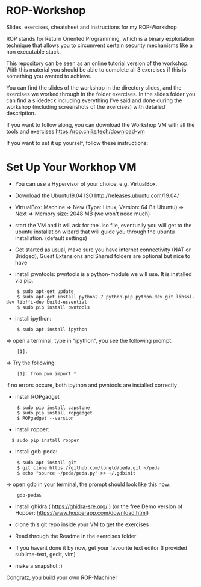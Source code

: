 # ROP-Workshop
Slides, exercises, cheatsheet and instructions for my ROP-Workshop 


ROP stands for Return Oriented Programming, which is a binary exploitation technique
that allows you to circumvent certain security mechanisms like a non executable stack.

This repository can be seen as an online tutorial version of the workshop.
With this material you should be able to complete all 3 exercises if this is something
you wanted to achieve.

You can find the slides of the workshop in the directory slides, and the exercises we 
worked through in the folder exercises. 
In the slides folder you can find a slidedeck including everything I've said and
done during the workshop (including screenshots of the exercises) with detailed 
description. 

If you want to follow along, you can download the Workshop VM with all the tools 
and exercises https://rop.chiliz.tech/download-vm

If you want to set it up yourself, follow these instructions:


Set Up Your Workhop VM
======================
- You can use a Hypervisor of your choice, e.g. VirtualBox. 

- Download the Ubuntu19.04 ISO http://releases.ubuntu.com/19.04/

- VirtualBox: Machine => New (Type: Linux, Version: 64 Bit Ubuntu)
        => Next => Memory size: 2048 MB (we won't need much)
	
- start the VM and it will ask for the .iso file, 
  eventually you will get to the ubuntu installation wizard that
  will guide you through the ubuntu installation. 
  (default settings)

- Get started as usual, make sure you have internet connectivity (NAT or Bridged), Guest
  Extensions and Shared folders are optional but nice to have

- install pwntools:
  pwntools is a python-module we will use. 
  It is installed via pip.
```
	$ sudo apt-get update
	$ sudo apt-get install python2.7 python-pip python-dev git libssl-dev libffi-dev build-essential
	$ sudo pip install pwntools
```

- install ipython:
```
	$ sudo apt install ipython
```
=> open a terminal, type in "ipython", you see the following prompt: 
```
	[1]:
```
=> Try the following: 
```
 	[1]: from pwn import * 
```
  if no errors occure, both ipython and pwntools are installed correctly


- install ROPgadget 
```
	$ sudo pip install capstone
	$ sudo pip install ropgadget
	$ ROPgadget --version
```


- install ropper:
```
  $ sudo pip install ropper
```

- install gdb-peda:
```
	$ sudo apt install git
	$ git clone https://github.com/longld/peda.git ~/peda
	$ echo "source ~/peda/peda.py" >> ~/.gdbinit
```
=> open gdb in your terminal, the prompt should look like this now: 
```
	gdb-peda$ 
```
- install ghidra ( https://ghidra-sre.org/ )
  (or the free Demo version of Hopper: https://www.hopperapp.com/download.html) 

- clone this git repo inside your VM to get the exercises
- Read through the Readme in the exercises folder

- If you havent done it by now, get your favourite text editor (I provided sublime-text, gedit, vim)
- make a snapshot :) 

Congratz, you build your own ROP-Machine!




